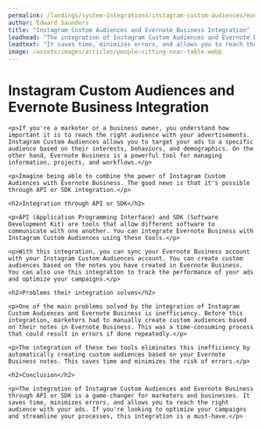 ```yaml
---
permalink: /landings/system-integrations/instagram-custom-audiences/evernote-business
author: Edward Saunders
title: "Instagram Custom Audiences and Evernote Business Integration"
leadhead: "The integration of Instagram Custom Audiences and Evernote Business through API or SDK is a game-changer for marketers and businesses"
leadtext: "It saves time, minimizes errors, and allows you to reach the right audience with your ads. If you're looking to optimize your campaigns and streamline your processes, this integration is a must-have."
image: /assets/images/articles/people-sitting-near-table.webp
---
```

<div class="arttext">	<h1>Instagram Custom Audiences and Evernote Business Integration</h1>

	<p>If you're a marketer or a business owner, you understand how important it is to reach the right audience with your advertisements. Instagram Custom Audiences allows you to target your ads to a specific audience based on their interests, behaviors, and demographics. On the other hand, Evernote Business is a powerful tool for managing information, projects, and workflows.</p>

	<p>Imagine being able to combine the power of Instagram Custom Audiences with Evernote Business. The good news is that it's possible through API or SDK integration.</p>

	<h2>Integration through API or SDK</h2>

	<p>API (Application Programming Interface) and SDK (Software Development Kit) are tools that allow different software to communicate with one another. You can integrate Evernote Business with Instagram Custom Audiences using these tools.</p>

	<p>With this integration, you can sync your Evernote Business account with your Instagram Custom Audiences account. You can create custom audiences based on the notes you have created in Evernote Business. You can also use this integration to track the performance of your ads and optimize your campaigns.</p>

	<h2>Problems their integration solves</h2>

	<p>One of the main problems solved by the integration of Instagram Custom Audiences and Evernote Business is inefficiency. Before this integration, marketers had to manually create custom audiences based on their notes in Evernote Business. This was a time-consuming process that could result in errors if done repeatedly.</p>

	<p>The integration of these two tools eliminates this inefficiency by automatically creating custom audiences based on your Evernote Business notes. This saves time and minimizes the risk of errors.</p>

	<h2>Conclusion</h2>

	<p>The integration of Instagram Custom Audiences and Evernote Business through API or SDK is a game-changer for marketers and businesses. It saves time, minimizes errors, and allows you to reach the right audience with your ads. If you're looking to optimize your campaigns and streamline your processes, this integration is a must-have.</p>

</div>